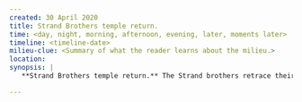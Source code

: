 ```yaml
---
created: 30 April 2020
title: Strand Brothers temple return.
time: <day, night, morning, afternoon, evening, later, moments later>
timeline: <timeline-date>
milieu-clue: <Summary of what the reader learns about the milieu.>
location:
synopsis: |
   **Strand Brothers temple return.** The Strand brothers retrace their steps to the Temple; grab a bunch of tech and head to Philadelphia.

---
```


